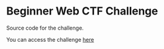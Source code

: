 # Beginner Web CTF Challenge

Source code for the challenge.

You can access the challenge [here](http://web1.sarthakj.ml)